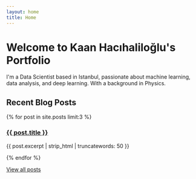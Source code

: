 ```yaml
---
layout: home
title: Home
---
```


# Welcome to Kaan Hacıhaliloğlu's Portfolio

I'm a Data Scientist based in Istanbul, passionate about machine learning, data analysis, and deep learning. With a background in Physics.


## Recent Blog Posts

{% for post in site.posts limit:3 %}
  <h3><a href="{{ post.url | relative_url }}">{{ post.title }}</a></h3>
  <p>{{ post.excerpt | strip_html | truncatewords: 50 }}</p>
{% endfor %}

[View all posts](/blogs)